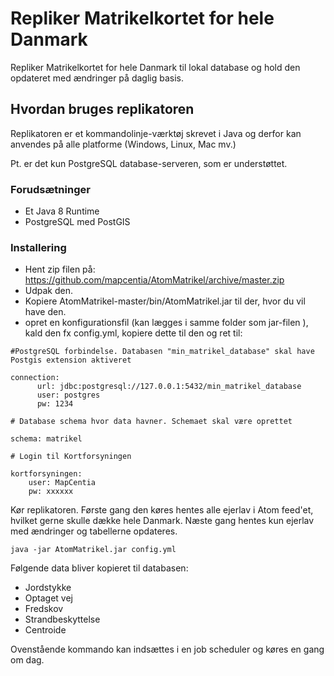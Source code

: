 # Repliker Matrikelkortet for hele Danmark
Repliker Matrikelkortet for hele Danmark til lokal database og hold den opdateret med ændringer på daglig basis.

## Hvordan bruges replikatoren
Replikatoren er et kommandolinje-værktøj skrevet i Java og derfor kan anvendes på alle platforme (Windows, Linux, Mac mv.)

Pt. er det kun PostgreSQL database-serveren, som er understøttet.

### Forudsætninger
- Et Java 8 Runtime
- PostgreSQL med PostGIS

### Installering
- Hent zip filen på: https://github.com/mapcentia/AtomMatrikel/archive/master.zip
- Udpak den.
- Kopiere AtomMatrikel-master/bin/AtomMatrikel.jar til der, hvor du vil have den.
- opret en konfigurationsfil (kan lægges i samme folder som jar-filen ), kald den fx config.yml, kopiere dette til den og ret til:

```
#PostgreSQL forbindelse. Databasen "min_matrikel_database" skal have Postgis extension aktiveret

connection:
      url: jdbc:postgresql://127.0.0.1:5432/min_matrikel_database
      user: postgres
      pw: 1234

# Database schema hvor data havner. Schemaet skal være oprettet

schema: matrikel

# Login til Kortforsyningen

kortforsyningen:
    user: MapCentia
    pw: xxxxxx
```

Kør replikatoren. Første gang den køres hentes alle ejerlav i Atom feed'et, hvilket gerne skulle dække hele Danmark. Næste gang hentes kun ejerlav med ændringer og tabellerne opdateres.
```
java -jar AtomMatrikel.jar config.yml
```
Følgende data bliver kopieret til databasen:
- Jordstykke
- Optaget vej
- Fredskov
- Strandbeskyttelse
- Centroide
    
Ovenstående kommando kan indsættes i en job scheduler og køres en gang om dag.